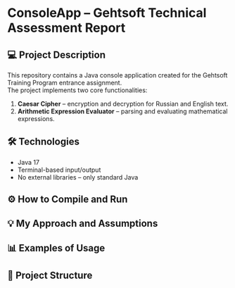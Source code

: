 # ConsoleApp – Gehtsoft Technical Assessment Report

## 💻 Project Description
This repository contains a Java console application created for the Gehtsoft Training Program entrance assignment.  
The project implements two core functionalities:

1. **Caesar Cipher** – encryption and decryption for Russian and English text.
2. **Arithmetic Expression Evaluator** – parsing and evaluating mathematical expressions.

## 🛠️ Technologies
- Java 17
- Terminal-based input/output
- No external libraries – only standard Java

## ⚙️ How to Compile and Run

## 💡 My Approach and Assumptions

## 📊 Examples of Usage

## 📂 Project Structure
